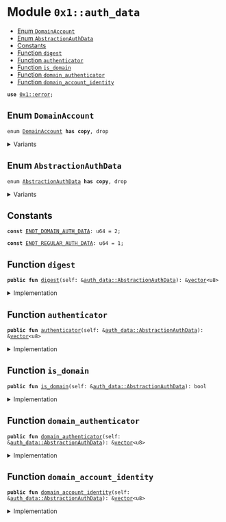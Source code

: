 
<a id="0x1_auth_data"></a>

# Module `0x1::auth_data`



-  [Enum `DomainAccount`](#0x1_auth_data_DomainAccount)
-  [Enum `AbstractionAuthData`](#0x1_auth_data_AbstractionAuthData)
-  [Constants](#@Constants_0)
-  [Function `digest`](#0x1_auth_data_digest)
-  [Function `authenticator`](#0x1_auth_data_authenticator)
-  [Function `is_domain`](#0x1_auth_data_is_domain)
-  [Function `domain_authenticator`](#0x1_auth_data_domain_authenticator)
-  [Function `domain_account_identity`](#0x1_auth_data_domain_account_identity)


<pre><code><b>use</b> <a href="../../move-stdlib/doc/error.md#0x1_error">0x1::error</a>;
</code></pre>



<a id="0x1_auth_data_DomainAccount"></a>

## Enum `DomainAccount`



<pre><code>enum <a href="auth_data.md#0x1_auth_data_DomainAccount">DomainAccount</a> <b>has</b> <b>copy</b>, drop
</code></pre>



<details>
<summary>Variants</summary>


<details>
<summary>V1</summary>


<details>
<summary>Fields</summary>


<dl>
<dt>
<code>account_identity: <a href="../../move-stdlib/doc/vector.md#0x1_vector">vector</a>&lt;u8&gt;</code>
</dt>
<dd>

</dd>
</dl>


</details>

</details>

</details>

<a id="0x1_auth_data_AbstractionAuthData"></a>

## Enum `AbstractionAuthData`



<pre><code>enum <a href="auth_data.md#0x1_auth_data_AbstractionAuthData">AbstractionAuthData</a> <b>has</b> <b>copy</b>, drop
</code></pre>



<details>
<summary>Variants</summary>


<details>
<summary>V1</summary>


<details>
<summary>Fields</summary>


<dl>
<dt>
<code>digest: <a href="../../move-stdlib/doc/vector.md#0x1_vector">vector</a>&lt;u8&gt;</code>
</dt>
<dd>

</dd>
<dt>
<code>authenticator: <a href="../../move-stdlib/doc/vector.md#0x1_vector">vector</a>&lt;u8&gt;</code>
</dt>
<dd>

</dd>
</dl>


</details>

</details>

<details>
<summary>DomainV1</summary>


<details>
<summary>Fields</summary>


<dl>
<dt>
<code>digest: <a href="../../move-stdlib/doc/vector.md#0x1_vector">vector</a>&lt;u8&gt;</code>
</dt>
<dd>

</dd>
<dt>
<code>authenticator: <a href="../../move-stdlib/doc/vector.md#0x1_vector">vector</a>&lt;u8&gt;</code>
</dt>
<dd>

</dd>
<dt>
<code><a href="account.md#0x1_account">account</a>: <a href="auth_data.md#0x1_auth_data_DomainAccount">auth_data::DomainAccount</a></code>
</dt>
<dd>

</dd>
</dl>


</details>

</details>

</details>

<a id="@Constants_0"></a>

## Constants


<a id="0x1_auth_data_ENOT_DOMAIN_AUTH_DATA"></a>



<pre><code><b>const</b> <a href="auth_data.md#0x1_auth_data_ENOT_DOMAIN_AUTH_DATA">ENOT_DOMAIN_AUTH_DATA</a>: u64 = 2;
</code></pre>



<a id="0x1_auth_data_ENOT_REGULAR_AUTH_DATA"></a>



<pre><code><b>const</b> <a href="auth_data.md#0x1_auth_data_ENOT_REGULAR_AUTH_DATA">ENOT_REGULAR_AUTH_DATA</a>: u64 = 1;
</code></pre>



<a id="0x1_auth_data_digest"></a>

## Function `digest`



<pre><code><b>public</b> <b>fun</b> <a href="auth_data.md#0x1_auth_data_digest">digest</a>(self: &<a href="auth_data.md#0x1_auth_data_AbstractionAuthData">auth_data::AbstractionAuthData</a>): &<a href="../../move-stdlib/doc/vector.md#0x1_vector">vector</a>&lt;u8&gt;
</code></pre>



<details>
<summary>Implementation</summary>


<pre><code><b>public</b> <b>fun</b> <a href="auth_data.md#0x1_auth_data_digest">digest</a>(self: &<a href="auth_data.md#0x1_auth_data_AbstractionAuthData">AbstractionAuthData</a>): &<a href="../../move-stdlib/doc/vector.md#0x1_vector">vector</a>&lt;u8&gt; {
    &self.digest
}
</code></pre>



</details>

<a id="0x1_auth_data_authenticator"></a>

## Function `authenticator`



<pre><code><b>public</b> <b>fun</b> <a href="auth_data.md#0x1_auth_data_authenticator">authenticator</a>(self: &<a href="auth_data.md#0x1_auth_data_AbstractionAuthData">auth_data::AbstractionAuthData</a>): &<a href="../../move-stdlib/doc/vector.md#0x1_vector">vector</a>&lt;u8&gt;
</code></pre>



<details>
<summary>Implementation</summary>


<pre><code><b>public</b> <b>fun</b> <a href="auth_data.md#0x1_auth_data_authenticator">authenticator</a>(self: &<a href="auth_data.md#0x1_auth_data_AbstractionAuthData">AbstractionAuthData</a>): &<a href="../../move-stdlib/doc/vector.md#0x1_vector">vector</a>&lt;u8&gt; {
    <b>assert</b>!(self is V1, <a href="../../move-stdlib/doc/error.md#0x1_error_invalid_argument">error::invalid_argument</a>(<a href="auth_data.md#0x1_auth_data_ENOT_REGULAR_AUTH_DATA">ENOT_REGULAR_AUTH_DATA</a>));
    &self.authenticator
}
</code></pre>



</details>

<a id="0x1_auth_data_is_domain"></a>

## Function `is_domain`



<pre><code><b>public</b> <b>fun</b> <a href="auth_data.md#0x1_auth_data_is_domain">is_domain</a>(self: &<a href="auth_data.md#0x1_auth_data_AbstractionAuthData">auth_data::AbstractionAuthData</a>): bool
</code></pre>



<details>
<summary>Implementation</summary>


<pre><code><b>public</b> <b>fun</b> <a href="auth_data.md#0x1_auth_data_is_domain">is_domain</a>(self: &<a href="auth_data.md#0x1_auth_data_AbstractionAuthData">AbstractionAuthData</a>): bool {
    self is DomainV1
}
</code></pre>



</details>

<a id="0x1_auth_data_domain_authenticator"></a>

## Function `domain_authenticator`



<pre><code><b>public</b> <b>fun</b> <a href="auth_data.md#0x1_auth_data_domain_authenticator">domain_authenticator</a>(self: &<a href="auth_data.md#0x1_auth_data_AbstractionAuthData">auth_data::AbstractionAuthData</a>): &<a href="../../move-stdlib/doc/vector.md#0x1_vector">vector</a>&lt;u8&gt;
</code></pre>



<details>
<summary>Implementation</summary>


<pre><code><b>public</b> <b>fun</b> <a href="auth_data.md#0x1_auth_data_domain_authenticator">domain_authenticator</a>(self: &<a href="auth_data.md#0x1_auth_data_AbstractionAuthData">AbstractionAuthData</a>): &<a href="../../move-stdlib/doc/vector.md#0x1_vector">vector</a>&lt;u8&gt; {
    <b>assert</b>!(self is DomainV1, <a href="../../move-stdlib/doc/error.md#0x1_error_invalid_argument">error::invalid_argument</a>(<a href="auth_data.md#0x1_auth_data_ENOT_REGULAR_AUTH_DATA">ENOT_REGULAR_AUTH_DATA</a>));
    &self.authenticator
}
</code></pre>



</details>

<a id="0x1_auth_data_domain_account_identity"></a>

## Function `domain_account_identity`



<pre><code><b>public</b> <b>fun</b> <a href="auth_data.md#0x1_auth_data_domain_account_identity">domain_account_identity</a>(self: &<a href="auth_data.md#0x1_auth_data_AbstractionAuthData">auth_data::AbstractionAuthData</a>): &<a href="../../move-stdlib/doc/vector.md#0x1_vector">vector</a>&lt;u8&gt;
</code></pre>



<details>
<summary>Implementation</summary>


<pre><code><b>public</b> <b>fun</b> <a href="auth_data.md#0x1_auth_data_domain_account_identity">domain_account_identity</a>(self: &<a href="auth_data.md#0x1_auth_data_AbstractionAuthData">AbstractionAuthData</a>): &<a href="../../move-stdlib/doc/vector.md#0x1_vector">vector</a>&lt;u8&gt; {
    <b>assert</b>!(self is DomainV1, <a href="../../move-stdlib/doc/error.md#0x1_error_invalid_argument">error::invalid_argument</a>(<a href="auth_data.md#0x1_auth_data_ENOT_DOMAIN_AUTH_DATA">ENOT_DOMAIN_AUTH_DATA</a>));
    &self.<a href="account.md#0x1_account">account</a>.account_identity
}
</code></pre>



</details>


[move-book]: https://nabob.dev/move/book/SUMMARY
